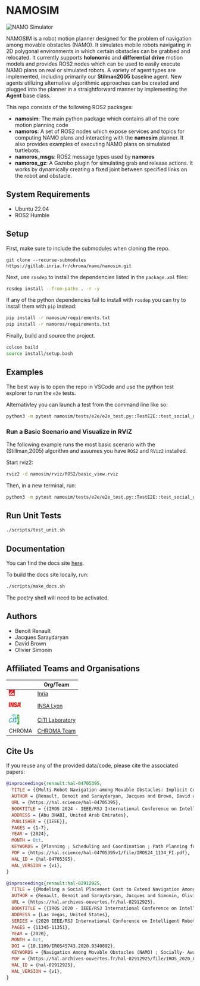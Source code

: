 # NAMOSIM

![NAMO Simulator](docs/source/_static/namo.gif)

NAMOSIM is a robot motion planner designed for the problem of navigation among movable obstacles (NAMO). It simulates mobile robots navigating in 2D polygonal environments in which certain obstacles can be grabbed and relocated. It currently supports **holonomic** and **differential drive** motion models and provides ROS2 nodes which can be used to easily execute NAMO plans on real or simulated robots. A variety of agent types are implemented, including primarily our **Stilman2005** baseline agent. New agents utilizing alternative algorithmic approaches can be created and plugged into the planner in a straightforward manner by implementing the **Agent** base class.

This repo consists of the following ROS2 packages:

- **namosim**: The main python package which contains all of the core motion planning code
- **namoros**: A set of ROS2 nodes which expose services and topics for computing NAMO plans and interacting with the **namosim** planner. It also provides examples of executing NAMO plans on simulated turtlebots.
- **namoros_msgs**: ROS2 message types used by **namoros**
- **namoros_gz**: A Gazebo plugin for simulating grab and release actions. It works by dynamically creating a fixed joint between specified links on the robot and obstacle.

## System Requirements

- Ubuntu 22.04
- ROS2 Humble

## Setup

First, make sure to include the submodules when cloning the repo.

```
git clone --recurse-submodules https://gitlab.inria.fr/chroma/namo/namosim.git
```

Next, use `rosdep` to install the dependencies listed in the `package.xml` files: 

```bash
rosdep install --from-paths . -r -y
```

If any of the python dependencies fail to install with `rosdep` you can try to install them with `pip` instead:

```bash
pip install -r namosim/requirements.txt
pip install -r namoros/requirements.txt
```

Finally, build and source the project.

```bash
colcon build
source install/setup.bash
```

## Examples

The best way is to open the repo in VSCode and use the python test explorer to run the `e2e` tests.

Alternativley you can launch a test from the command line like so:
```bash
python3 -m pytest namosim/tests/e2e/e2e_test.py::TestE2E::test_social_dr_success_d
```

### Run a Basic Scenario and Visualize in RVIZ

The following example runs the most basic scenario with the (Stillman,2005) algorithm and assumes you have `ROS2` and `RViz2` installed.

Start rviz2:

```bash
rviz2 -d namosim/rviz/ROS2/basic_view.rviz
```

Then, in a new terminal, run:

```bash
python3 -m pytest namosim/tests/e2e/e2e_test.py::TestE2E::test_social_dr_success_d
```

## Run Unit Tests

```bash
./scripts/test_unit.sh
```

## Documentation

You can find the docs site [here](https://chroma.gitlabpages.inria.fr/namo/namosim/).

To build the docs site locally, run:

```bash
./scripts/make_docs.sh
```

The poetry shell will need to be activated.

## Authors

* Benoit Renault
* Jacques Saraydaryan
* David Brown
* Olivier Simonin

## Affiliated Teams and Organisations

|          | Org/Team |
|----------|----------------------------------------------------------------------------------------|
| ![Inria Logo](docs/source/_static/inria.png)    | [Inria](https://inria.fr/fr)   |
| ![INSA Lyon Logo](docs/source/_static/insa.png) | [INSA Lyon](https://www.insa-lyon.fr/)  |
| ![CITI Logo](docs/source/_static/citi.png)      | [CITI Laboratory](https://www.citi-lab.fr/)   |
|  CHROMA                                         | [CHROMA Team](https://www.inria.fr/en/chroma)   |

## Cite Us

If you reuse any of the provided data/code, please cite the associated papers:

```bibtex
@inproceedings{renault:hal-04705395,
  TITLE = {{Multi-Robot Navigation among Movable Obstacles: Implicit Coordination to Deal with Conflicts and Deadlocks}},
  AUTHOR = {Renault, Benoit and Saraydaryan, Jacques and Brown, David and Simonin, Olivier},
  URL = {https://hal.science/hal-04705395},
  BOOKTITLE = {{IROS 2024 - IEEE/RSJ International Conference on Intelligent Robots and Systems}},
  ADDRESS = {Abu DHABI, United Arab Emirates},
  PUBLISHER = {{IEEE}},
  PAGES = {1-7},
  YEAR = {2024},
  MONTH = Oct,
  KEYWORDS = {Planning ; Scheduling and Coordination ; Path Planning for Multiple Mobile Robots or Agents ; Multi-Robot Systems},
  PDF = {https://hal.science/hal-04705395v1/file/IROS24_1134_FI.pdf},
  HAL_ID = {hal-04705395},
  HAL_VERSION = {v1},
}
```

```bibtex
@inproceedings{renault:hal-02912925,
  TITLE = {{Modeling a Social Placement Cost to Extend Navigation Among Movable Obstacles (NAMO) Algorithms}},
  AUTHOR = {Renault, Benoit and Saraydaryan, Jacques and Simonin, Olivier},
  URL = {https://hal.archives-ouvertes.fr/hal-02912925},
  BOOKTITLE = {{IROS 2020 - IEEE/RSJ International Conference on Intelligent Robots and Systems}},
  ADDRESS = {Las Vegas, United States},
  SERIES = {2020 IEEE/RSJ International Conference on Intelligent Robots and Systems (IROS) Conference Proceedings},
  PAGES = {11345-11351},
  YEAR = {2020},
  MONTH = Oct,
  DOI = {10.1109/IROS45743.2020.9340892},
  KEYWORDS = {Navigation Among Movable Obstacles (NAMO) ; Socially- Aware Navigation (SAN) ; Path planning ; Simulation},
  PDF = {https://hal.archives-ouvertes.fr/hal-02912925/file/IROS_2020_Camera_Ready.pdf},
  HAL_ID = {hal-02912925},
  HAL_VERSION = {v1},
}
```
